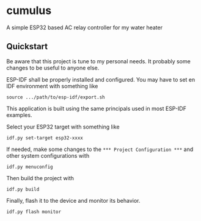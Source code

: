 # cumulus
A simple ESP32 based AC relay controller for my water heater 

## Quickstart

Be aware that this project is tune to my personal needs. It probably some changes to be useful to anyone else.

ESP-IDF shall be properly installed and configured. You may have to set en IDF environment with something like

```
source .../path/to/esp-idf/export.sh
```

This application is built using the same principals used in most ESP-IDF examples.

Select your ESP32 target with something like 

```
idf.py set-target esp32-xxxx
```

If needed, make some changes to the `*** Project Configuration ***` and other system configurations 
with 

```
idf.py menuconfig
```

Then build the project with 

```
idf.py build
```

Finally, flash it to the device and monitor its behavior.

```
idf.py flash monitor
```





